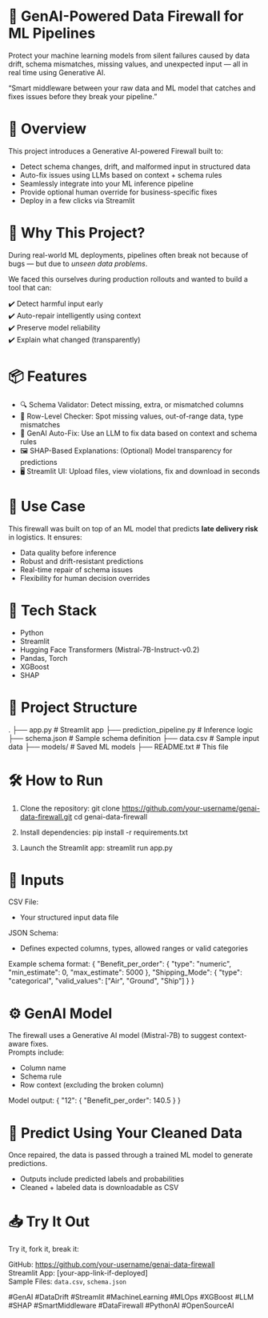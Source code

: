 
🧱 GenAI-Powered Data Firewall for ML Pipelines
===============================================================================

Protect your machine learning models from silent failures caused by data drift,
schema mismatches, missing values, and unexpected input — all in real time 
using Generative AI.

“Smart middleware between your raw data and ML model that catches and fixes 
issues before they break your pipeline.”


🚀 Overview
===============================================================================

This project introduces a Generative AI-powered Firewall built to:

- Detect schema changes, drift, and malformed input in structured data
- Auto-fix issues using LLMs based on context + schema rules
- Seamlessly integrate into your ML inference pipeline
- Provide optional human override for business-specific fixes
- Deploy in a few clicks via Streamlit


🧠 Why This Project?
===============================================================================

During real-world ML deployments, pipelines often break not because of bugs — 
but due to *unseen data problems*.

We faced this ourselves during production rollouts and wanted to build a tool that can:

✔️ Detect harmful input early  
✔️ Auto-repair intelligently using context  
✔️ Preserve model reliability  
✔️ Explain what changed (transparently)


📦 Features
===============================================================================

- 🔍 Schema Validator: Detect missing, extra, or mismatched columns
- 🚨 Row-Level Checker: Spot missing values, out-of-range data, type mismatches
- 🤖 GenAI Auto-Fix: Use an LLM to fix data based on context and schema rules
- 🖼️ SHAP-Based Explanations: (Optional) Model transparency for predictions
- 🖥️ Streamlit UI: Upload files, view violations, fix and download in seconds


🧪 Use Case
===============================================================================

This firewall was built on top of an ML model that predicts **late delivery risk** 
in logistics. It ensures:

- Data quality before inference  
- Robust and drift-resistant predictions  
- Real-time repair of schema issues  
- Flexibility for human decision overrides


🧰 Tech Stack
===============================================================================

- Python  
- Streamlit  
- Hugging Face Transformers (Mistral-7B-Instruct-v0.2)  
- Pandas, Torch  
- XGBoost  
- SHAP


📂 Project Structure
===============================================================================

.
├── app.py                    # Streamlit app
├── prediction_pipeline.py   # Inference logic
├── schema.json              # Sample schema definition
├── data.csv                 # Sample input data
├── models/                  # Saved ML models
├── README.txt               # This file


🛠️ How to Run
===============================================================================

1. Clone the repository:
   git clone https://github.com/your-username/genai-data-firewall.git
   cd genai-data-firewall

2. Install dependencies:
   pip install -r requirements.txt

3. Launch the Streamlit app:
   streamlit run app.py


📄 Inputs
===============================================================================

CSV File:
- Your structured input data file

JSON Schema:
- Defines expected columns, types, allowed ranges or valid categories

Example schema format:
{
  "Benefit_per_order": {
    "type": "numeric",
    "min_estimate": 0,
    "max_estimate": 5000
  },
  "Shipping_Mode": {
    "type": "categorical",
    "valid_values": ["Air", "Ground", "Ship"]
  }
}


⚙️ GenAI Model
===============================================================================

The firewall uses a Generative AI model (Mistral-7B) to suggest context-aware fixes.  
Prompts include:
- Column name  
- Schema rule  
- Row context (excluding the broken column)

Model output:
{
  "12": {
    "Benefit_per_order": 140.5
  }
}


🧠 Predict Using Your Cleaned Data
===============================================================================

Once repaired, the data is passed through a trained ML model to generate predictions.

- Outputs include predicted labels and probabilities
- Cleaned + labeled data is downloadable as CSV


📥 Try It Out
===============================================================================

Try it, fork it, break it:

GitHub: https://github.com/your-username/genai-data-firewall  
Streamlit App: [your-app-link-if-deployed]  
Sample Files: `data.csv`, `schema.json`

#GenAI #DataDrift #Streamlit #MachineLearning #MLOps #XGBoost #LLM #SHAP #SmartMiddleware #DataFirewall #PythonAI #OpenSourceAI

